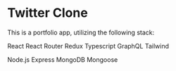 # Twitter Clone

This is a portfolio app, utilizing the following stack:

React
React Router
Redux
Typescript
GraphQL
Tailwind

Node.js
Express
MongoDB
Mongoose